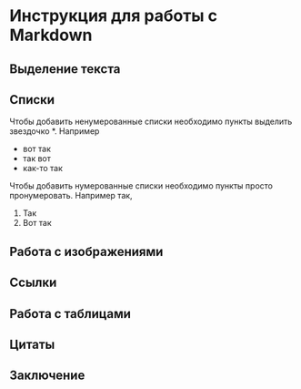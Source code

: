 # Инструкция для работы с Markdown

## Выделение текста

## Списки

Чтобы добавить ненумерованные списки необходимо пункты выделить звездочко *. Например
* вот так
* так вот
* как-то так

Чтобы добавить нумерованные списки необходимо пункты просто пронумеровать. Например так,
1. Так
2. Вот так

## Работа с изображениями

## Ссылки

## Работа с таблицами

## Цитаты

## Заключение
